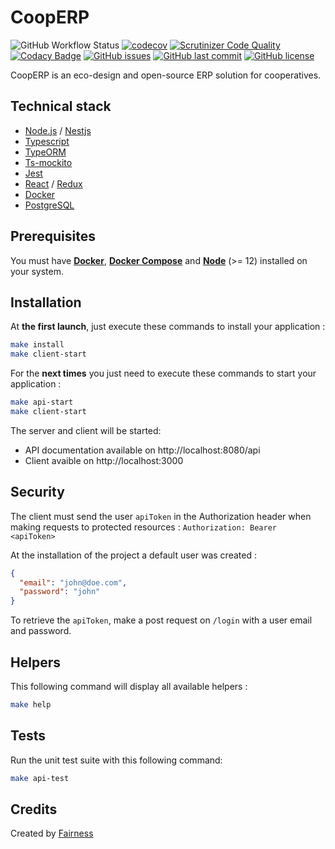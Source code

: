 # CoopERP

![GitHub Workflow Status](https://img.shields.io/github/workflow/status/mmarchois/cooperp/CI)
[![codecov](https://codecov.io/gh/mmarchois/cooperp/branch/master/graph/badge.svg)](https://codecov.io/gh/mmarchois/cooperp)
[![Scrutinizer Code Quality](https://scrutinizer-ci.com/g/mmarchois/cooperp/badges/quality-score.png?b=master)](https://scrutinizer-ci.com/g/mmarchois/cooperp/?branch=master)
[![Codacy Badge](https://api.codacy.com/project/badge/Grade/f1e9a74c64bd478b9c00d04c984466b8)](https://www.codacy.com/manual/mmarchois/cooperp?utm_source=github.com&utm_medium=referral&utm_content=mmarchois/cooperp&utm_campaign=Badge_Grade)
[![GitHub issues](https://img.shields.io/github/issues/mmarchois/cooperp.svg)](https://github.com/mmarchois/cooperp/issues)
[![GitHub last commit](https://img.shields.io/github/last-commit/mmarchois/cooperp.svg)](https://github.com/mmarchois/cooperp)
[![GitHub license](https://img.shields.io/github/license/mmarchois/cooperp.svg)](https://github.com/mmarchois/cooperp)

CoopERP is an eco-design and open-source ERP solution for cooperatives.

## Technical stack

- [Node.js](https://nodejs.org) / [Nestjs](https://nestjs.com/)
- [Typescript](https://www.typescriptlang.org/)
- [TypeORM](https://typeorm.io)
- [Ts-mockito](https://github.com/NagRock/ts-mockito)
- [Jest](https://jestjs.io/)
- [React](https://fr.reactjs.org/) / [Redux](https://redux.js.org/)
- [Docker](https://www.docker.com/)
- [PostgreSQL](https://www.postgresql.org/)

## Prerequisites

You must have **[Docker](https://www.docker.com/)**, **[Docker Compose](https://docs.docker.com/compose/)** and **[Node](https://nodejs.org/en/)** (>= 12) installed on your system.

## Installation

At **the first launch**, just execute these commands to install your application :

```bash
make install
make client-start
```

For the **next times** you just need to execute these commands to start your application :

```bash
make api-start
make client-start
```

The server and client will be started:

- API documentation available on http://localhost:8080/api
- Client avaible on http://localhost:3000

## Security

The client must send the user `apiToken` in the Authorization header when making requests to protected resources : `Authorization: Bearer <apiToken>`

At the installation of the project a default user was created :

```json
{
  "email": "john@doe.com",
  "password": "john"
}
```

To retrieve the `apiToken`, make a post request on `/login` with a user email and password.

## Helpers

This following command will display all available helpers :

```bash
make help
```

## Tests

Run the unit test suite with this following command:

```bash
make api-test
```

## Credits

Created by [Fairness](https://fairness.coop)
